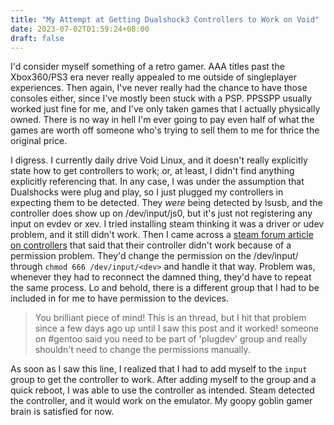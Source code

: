 ```yaml
---
title: "My Attempt at Getting Dualshock3 Controllers to Work on Void"
date: 2023-07-02T01:59:24+08:00
draft: false
---
```


I'd consider myself something of a retro gamer. AAA titles past the Xbox360/PS3 era never really appealed to me outside of singleplayer experiences. Then again, I've never really had the chance to have those consoles either, since I've mostly been stuck with a PSP. PPSSPP usually worked just fine for me, and I've only taken games that I actually physically owned. There is no way in hell I'm ever going to pay even half of what the games are worth off someone who's trying to sell them to me for thrice the original price.

I digress. I currently daily drive Void Linux, and it doesn't really explicitly state how to get controllers to work; or, at least, I didn't find anything explicitly referencing that. In any case, I was under the assumption that Dualshocks were plug and play, so I just plugged my controllers in expecting them to be detected. They _were_ being detected by lsusb, and the controller does show up on /dev/input/js0, but it's just not registering any input on evdev or xev. I tried installing steam thinking it was a driver or udev problem, and it still didn't work. Then I came across a [steam forum article on controllers](https://steamcommunity.com/app/221410/discussions/0/864980277619457883/) that said that their controller didn't work because of a permission problem. They'd change the permission on the /dev/input/<devid> through `chmod 666 /dev/input/<dev>` and handle it that way. Problem was, whenever they had to reconnect the damned thing, they'd have to repeat the same process. Lo and behold, there is a different group that I had to be included in for me to have permission to the devices.

> You brilliant piece of mind! This is an thread, but I hit that problem since a few days ago up until I saw this post and it worked! someone on #gentoo said you need to be part of 'plugdev' group and really shouldn't need to change the permissions manually.

As soon as I saw this line, I realized that I had to add myself to the `input` group to get the controller to work. After adding myself to the group and a quick reboot, I was able to use the controller as intended. Steam detected the controller, and it would work on the emulator. My goopy goblin gamer brain is satisfied for now.
